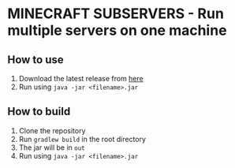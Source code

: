 # MINECRAFT SUBSERVERS - Run multiple servers on one machine

## How to use
1. Download the latest release from [here](https://github.com/LMS5413/releases/latest)
2. Run using `java -jar <filename>.jar`

## How to build
1. Clone the repository
2. Run `gradlew build` in the root directory
3. The jar will be in `out`
4. Run using `java -jar <filename>.jar`